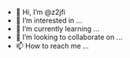 - 👋 Hi, I’m @z2jfi
- 👀 I’m interested in ...
- 🌱 I’m currently learning ...
- 💞️ I’m looking to collaborate on ...
- 📫 How to reach me ...

<!---
z2jfi/z2jfi is a ✨ special ✨ repository because its `README.md` (this file) appears on your GitHub profile.
You can click the Preview link to take a look at your changes.
--->
